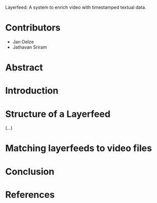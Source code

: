Layerfeed: A system to enrich video with timestamped textual data.

# Contributors

- Jan Oelze
- Jathavan Sriram

# Abstract
# Introduction
# Structure of a Layerfeed
(...)
# Matching layerfeeds to video files
# Conclusion
# References

